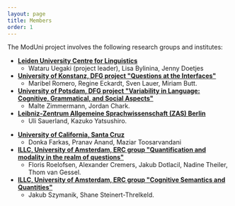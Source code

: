 ```yaml
---
layout: page
title: Members
order: 1
---
```


The ModUni project involves the following research groups and institutes:

- [**Leiden University Centre for Linguistics**](https://www.universiteitleiden.nl/en/humanities/leiden-university-centre-for-linguistics)
	- Wataru Uegaki (project leader), Lisa Bylinina, Jenny Doetjes 
- [**University of Konstanz, DFG project "Questions at the Interfaces"**](https://typo.uni-konstanz.de/questionsInterfaces)
	- Maribel Romero, Regine Eckardt, Sven Lauer, Miriam Butt. 
- [**University of Potsdam, DFG project "Variability in Language: Cognitive, Grammatical, and Social Aspects"**](https://www.uni-potsdam.de/sfb1287/index.html)
	- Malte Zimmermann, Jordan Chark. 
- [**Leibniz-Zentrum Allgemeine Sprachwissenschaft (ZAS) Berlin**](https://www.leibniz-zas.de)
	- Uli Sauerland, Kazuko Yatsushiro. 
<!-- , Patrick D. Elliott, Paul Marty. -->
- [**University of California, Santa Cruz**](https://linguistics.ucsc.edu)
	- Donka Farkas, Pranav Anand, Maziar Toosarvandani
- [**ILLC, University of Amsterdam, ERC group "Quantification and modality in the realm of questions"**](https://projects.illc.uva.nl/inquisitivesemantics/Home)
	- Floris Roelofsen, Alexander Cremers, Jakub Dotlacil, Nadine Theiler, Thom van Gessel.
- [**ILLC, University of Amsterdam, ERC group "Cognitive Semantics and Quantities"**](https://www.jakubszymanik.com/CoSaQ)
	- Jakub Szymanik, Shane Steinert-Threlkeld. 

  